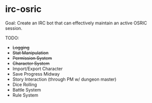 irc-osric
=========

Goal: Create an IRC bot that can effectively maintain an active OSRIC session.

TODO:

* ~~Logging~~
* ~~Stat Manipulation~~
* ~~Permission System~~
* ~~Character System~~
* Import/Export Character
* Save Progress Midway
* Story Interaction (through PM w/ dungeon master)
* Dice Rolling
* Battle System
* Rule System
